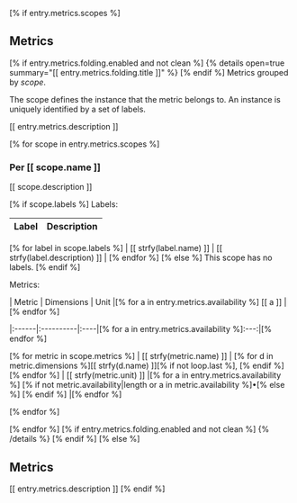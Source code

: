[% if entry.metrics.scopes %]
## Metrics

[% if entry.metrics.folding.enabled and not clean %]
{% details open=true summary="[[ entry.metrics.folding.title ]]" %}
[% endif %]
Metrics grouped by *scope*.

The scope defines the instance that the metric belongs to. An instance is uniquely identified by a set of labels.

[[ entry.metrics.description ]]

[% for scope in entry.metrics.scopes %]
### Per [[ scope.name ]]

[[ scope.description ]]

[% if scope.labels %]
Labels:

| Label      | Description     |
|:-----------|:----------------|
[% for label in scope.labels %]
| [[ strfy(label.name) ]] | [[ strfy(label.description) ]] |
[% endfor %]
[% else %]
This scope has no labels.
[% endif %]

Metrics:

| Metric | Dimensions | Unit |[% for a in entry.metrics.availability %] [[ a ]] |[% endfor %]

|:------|:----------|:----|[% for a in entry.metrics.availability %]:---:|[% endfor %]

[% for metric in scope.metrics %]
| [[ strfy(metric.name) ]] | [% for d in metric.dimensions %][[ strfy(d.name) ]][% if not loop.last %], [% endif %][% endfor %] | [[ strfy(metric.unit) ]] |[% for a in entry.metrics.availability %] [% if not metric.availability|length or a in metric.availability %]•[% else %] [% endif %] |[% endfor %]

[% endfor %]

[% endfor %]
[% if entry.metrics.folding.enabled and not clean %]
{% /details %}
[% endif %]
[% else %]
## Metrics

[[ entry.metrics.description ]]
[% endif %]
